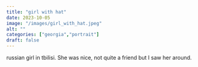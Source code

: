 ```yaml
---
title: "girl with hat"
date: 2023-10-05
image: "/images/girl_with_hat.jpeg"
alt: ""
categories: ["georgia","portrait"]
draft: false
---
```


russian girl in tbilisi. She was nice, not quite a friend but I saw her around. 
